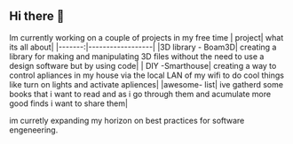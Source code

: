 ## Hi there 👋

Im currently working on a couple of projects in my free time
| project| what its all about|
|-------:|------------------|
|3D library - Boam3D| creating a library for making and manipulating 3D files without the need to use a design software but by using code|
| DIY -Smarthouse| creating a way to control apliances in my house via the local LAN of my wifi to do cool things like turn on lights and activate apliences|
|awesome- list| ive gatherd some books that i want to read and as i go through them and acumulate more good finds i want to share them|

im curretly expanding my horizon on best practices for software engeneering. 

<!--
**wabalubdub/wabalubdub** is a ✨ _special_ ✨ repository because its `README.md` (this file) appears on your GitHub profile.

Here are some ideas to get you started:

- 🔭 I’m currently working on ...
- 🌱 I’m currently learning ...
- 👯 I’m looking to collaborate on ...
- 🤔 I’m looking for help with ...
- 💬 Ask me about ...
- 📫 How to reach me: ...
- 😄 Pronouns: ...
- ⚡ Fun fact: ...
-->
